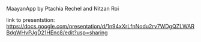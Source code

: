 MaayanApp by Ptachia Rechel and Nitzan Roi

link to presentstion:
https://docs.google.com/presentation/d/1n94xXrLfnNodu2rv7WDgQZLWARBdgWHvPJgD21HEnc8/edit?usp=sharing

